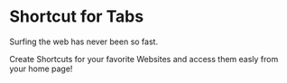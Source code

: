 ﻿# Shortcut for Tabs
Surfing the web has never been so fast.

Create Shortcuts for your favorite Websites and access them easly from your home page!
